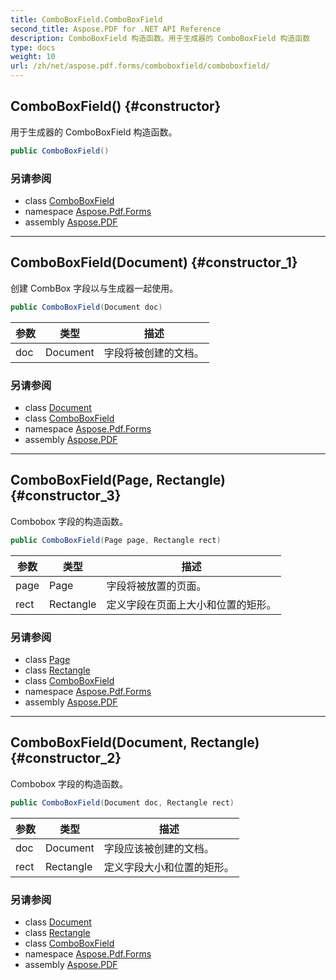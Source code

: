 ```yaml
---
title: ComboBoxField.ComboBoxField
second_title: Aspose.PDF for .NET API Reference
description: ComboBoxField 构造函数。用于生成器的 ComboBoxField 构造函数
type: docs
weight: 10
url: /zh/net/aspose.pdf.forms/comboboxfield/comboboxfield/
---
```

## ComboBoxField() {#constructor}

用于生成器的 ComboBoxField 构造函数。

```csharp
public ComboBoxField()
```

### 另请参阅

* class [ComboBoxField](../)
* namespace [Aspose.Pdf.Forms](../../../aspose.pdf.forms/)
* assembly [Aspose.PDF](../../../)

---

## ComboBoxField(Document) {#constructor_1}

创建 CombBox 字段以与生成器一起使用。

```csharp
public ComboBoxField(Document doc)
```

| 参数 | 类型 | 描述 |
| --- | --- | --- |
| doc | Document | 字段将被创建的文档。 |

### 另请参阅

* class [Document](../../../aspose.pdf/document/)
* class [ComboBoxField](../)
* namespace [Aspose.Pdf.Forms](../../../aspose.pdf.forms/)
* assembly [Aspose.PDF](../../../)

---

## ComboBoxField(Page, Rectangle) {#constructor_3}

Combobox 字段的构造函数。

```csharp
public ComboBoxField(Page page, Rectangle rect)
```

| 参数 | 类型 | 描述 |
| --- | --- | --- |
| page | Page | 字段将被放置的页面。 |
| rect | Rectangle | 定义字段在页面上大小和位置的矩形。 |

### 另请参阅

* class [Page](../../../aspose.pdf/page/)
* class [Rectangle](../../../aspose.pdf/rectangle/)
* class [ComboBoxField](../)
* namespace [Aspose.Pdf.Forms](../../../aspose.pdf.forms/)
* assembly [Aspose.PDF](../../../)

---

## ComboBoxField(Document, Rectangle) {#constructor_2}

Combobox 字段的构造函数。

```csharp
public ComboBoxField(Document doc, Rectangle rect)
```

| 参数 | 类型 | 描述 |
| --- | --- | --- |
| doc | Document | 字段应该被创建的文档。 |
| rect | Rectangle | 定义字段大小和位置的矩形。 |

### 另请参阅

* class [Document](../../../aspose.pdf/document/)
* class [Rectangle](../../../aspose.pdf/rectangle/)
* class [ComboBoxField](../)
* namespace [Aspose.Pdf.Forms](../../../aspose.pdf.forms/)
* assembly [Aspose.PDF](../../../)